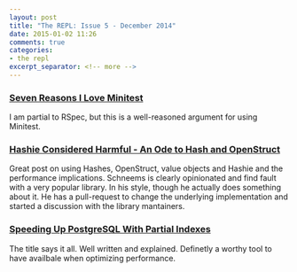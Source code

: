 ```yaml
---
layout: post
title: "The REPL: Issue 5 - December 2014"
date: 2015-01-02 11:26
comments: true
categories:
- the repl
excerpt_separator: <!-- more -->
---
```


### [Seven Reasons I Love Minitest][1]

I am partial to RSpec, but this is a well-reasoned argument for using Minitest.

### [Hashie Considered Harmful - An Ode to Hash and OpenStruct][2]

Great post on using Hashes, OpenStruct, value objects and Hashie and the performance implications. Schneems is clearly opinionated and find fault with a very popular library. In his style, though he actually does something about it. He has a pull-request to change the underlying implementation and started a discussion with the library mantainers.

### [Speeding Up PostgreSQL With Partial Indexes][3]

The title says it all. Well written and explained. Definetly a worthy tool to have availbale when optimizing performance.


[1]: https://blog.engineyard.com/2014/seven-reasons-i-love-minitest
[2]: http://www.schneems.com/2014/12/15/hashie-considered-harmful.html
[3]: http://blog.heapanalytics.com/speeding-up-postgresql-queries-with-partial-indexes/
